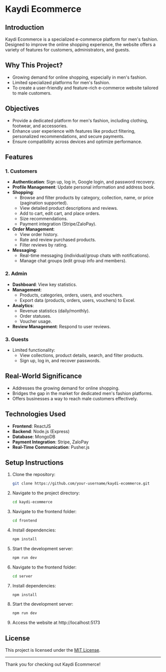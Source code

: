 # Kaydi Ecommerce

## Introduction
Kaydi Ecommerce is a specialized e-commerce platform for men's fashion. Designed to improve the online shopping experience, the website offers a variety of features for customers, administrators, and guests.

## Why This Project?
- Growing demand for online shopping, especially in men's fashion.
- Limited specialized platforms for men's fashion.
- To create a user-friendly and feature-rich e-commerce website tailored to male customers.

## Objectives
- Provide a dedicated platform for men's fashion, including clothing, footwear, and accessories.
- Enhance user experience with features like product filtering, personalized recommendations, and secure payments.
- Ensure compatibility across devices and optimize performance.

## Features
### 1. Customers
- **Authentication**: Sign up, log in, Google login, and password recovery.
- **Profile Management**: Update personal information and address book.
- **Shopping**:
  - Browse and filter products by category, collection, name, or price (pagination supported).
  - View detailed product descriptions and reviews.
  - Add to cart, edit cart, and place orders.
  - Size recommendations.
  - Payment integration (Stripe/ZaloPay).
- **Order Management**:
  - View order history.
  - Rate and review purchased products.
  - Filter reviews by rating.
- **Messaging**:
  - Real-time messaging (individual/group chats with notifications).
  - Manage chat groups (edit group info and members).

### 2. Admin
- **Dashboard**: View key statistics.
- **Management**:
  - Products, categories, orders, users, and vouchers.
  - Export data (products, orders, users, vouchers) to Excel.
- **Analytics**:
  - Revenue statistics (daily/monthly).
  - Order statuses.
  - Voucher usage.
- **Review Management**: Respond to user reviews.

### 3. Guests
- Limited functionality:
  - View collections, product details, search, and filter products.
  - Sign up, log in, and recover passwords.

## Real-World Significance
- Addresses the growing demand for online shopping.
- Bridges the gap in the market for dedicated men's fashion platforms.
- Offers businesses a way to reach male customers effectively.

## Technologies Used
- **Frontend**: ReactJS
- **Backend**: Node.js (Express)
- **Database**: MongoDB
- **Payment Integration**: Stripe, ZaloPay
- **Real-Time Communication**: Pusher.js

## Setup Instructions
1. Clone the repository:
   ```bash
   git clone https://github.com/your-username/kaydi-ecommerce.git
   ```
2. Navigate to the project directory:
   ```bash
   cd kaydi-ecommerce
   ```
3. Navigate to the frontend folder:
   ```bash
   cd frontend
   ```
4. Install dependencies:
   ```bash
   npm install
   ```
5. Start the development server:
   ```bash
   npm run dev
   ```
6. Navigate to the frontend folder:
   ```bash
   cd server
   ```
7. Install dependencies:
   ```bash
   npm install
   ```
8. Start the development server:
   ```bash
   npm run dev
   ```
9. Access the website at http://localhost:5173


## License
This project is licensed under the [MIT License](LICENSE).

---
Thank you for checking out Kaydi Ecommerce! 
